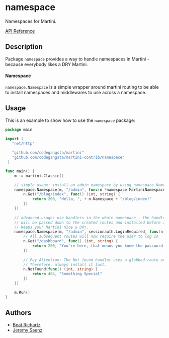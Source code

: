 # namespace

Namespaces for Martini.

[API Reference](http://godoc.org/github.com/codegangsta/martini-contrib/namespace)



## Description

Package `namespace` provides a way to handle namespaces in Martini - because everybody likes a DRY Martini.

#### Namespace

`namespace.Namespace` is a simple wrapper around martini routing to be able to install namespaces and middlewares to use across a namespace.


## Usage

This is an example to show how to use the `namespace` package:

```go
package main

import (
   "net/http"
   
   "github.com/codegangsta/martini"
   "github.com/codegangsta/martini-contrib/namespace"
 )

func main() {
	m := martini.Classic()

	// simple usage: install an admin namespace by using namespace.Namespace
	namespace.Namespace(m, "/admin", func(n *namespace.MartiniNamespace) {
		n.Get("/blog/index", func() (int, string) {
			return 200, "Hello, ", + n.Namespace + "/blog/index!"
		})
	})
	
	// advanced usage: use handlers in the whole namespace - the handlers you pass to namespace
	// will be passed down to the created routes and installed before any additional handlers.
	// Keeps your Martini nice & DRY.
	namespace.Namespace(m, "/admin", sessionauth.LoginRequired, func(n *namespace.MartiniNamespace) {
		// All subsequent routes will now require the user to log in
		n.Get("/dashboard", func() (int, string) {
			return 200, "You're here, that means you knew the password!"
		})
		
		// Pay Attention: The Not found handler uses a globbed route on top of your namespace.
		// Therefore, always install it last.
		n.NotFound(func() (int, string) {
			return 404, "Something Special"
		})
	})

	m.Run()
}
```

## Authors
* [Beat Richartz](https://github.com/beatrichartz)
* [Jeremy Saenz](https://github.com/codegangsta)
